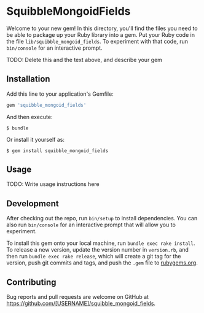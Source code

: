 # SquibbleMongoidFields

Welcome to your new gem! In this directory, you'll find the files you need to be able to package up your Ruby library into a gem. Put your Ruby code in the file `lib/squibble_mongoid_fields`. To experiment with that code, run `bin/console` for an interactive prompt.

TODO: Delete this and the text above, and describe your gem

## Installation

Add this line to your application's Gemfile:

```ruby
gem 'squibble_mongoid_fields'
```

And then execute:

    $ bundle

Or install it yourself as:

    $ gem install squibble_mongoid_fields

## Usage

TODO: Write usage instructions here

## Development

After checking out the repo, run `bin/setup` to install dependencies. You can also run `bin/console` for an interactive prompt that will allow you to experiment.

To install this gem onto your local machine, run `bundle exec rake install`. To release a new version, update the version number in `version.rb`, and then run `bundle exec rake release`, which will create a git tag for the version, push git commits and tags, and push the `.gem` file to [rubygems.org](https://rubygems.org).

## Contributing

Bug reports and pull requests are welcome on GitHub at https://github.com/[USERNAME]/squibble_mongoid_fields.


